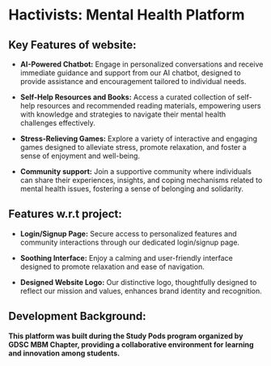 # Hactivists: Mental Health Platform

## Key Features of website:

- **AI-Powered Chatbot:** Engage in personalized conversations and receive immediate guidance and support from our AI chatbot, designed to provide assistance and encouragement tailored to individual needs.

- **Self-Help Resources and Books:** Access a curated collection of self-help resources and recommended reading materials, empowering users with knowledge and strategies to navigate their mental health challenges effectively.

- **Stress-Relieving Games:** Explore a variety of interactive and engaging games designed to alleviate stress, promote relaxation, and foster a sense of enjoyment and well-being.

- **Community support:** Join a supportive community where individuals can share their experiences, insights, and coping mechanisms related to mental health issues, fostering a sense of belonging and solidarity.

## Features w.r.t project:

- **Login/Signup Page:** Secure access to personalized features and community interactions through our dedicated login/signup page.

- **Soothing Interface:** Enjoy a calming and user-friendly interface designed to promote relaxation and ease of navigation.

- **Designed Website Logo:** Our distinctive logo, thoughtfully designed to reflect our mission and values, enhances brand identity and recognition.

## Development Background:

<b>This platform was built during the Study Pods program organized by GDSC MBM Chapter, providing a collaborative environment for learning and innovation among students. </b>

